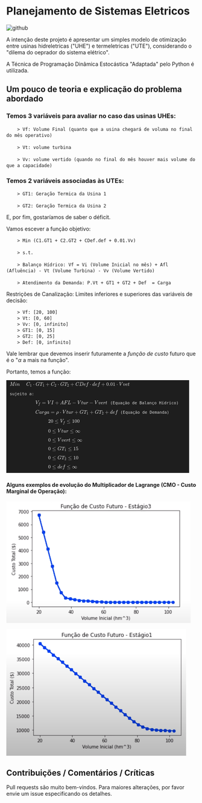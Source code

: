 # Planejamento de Sistemas Eletricos

![github](https://media.giphy.com/media/2surg4h1puFna/giphy-downsized.gif)

A intenção deste projeto é apresentar um simples modelo de otimização entre usinas hidreletricas ("UHE") e termeletricas ("UTE"), considerando o "dilema do oeprador do sistema elétrico".

A Técnica de Programação Dinâmica Estocástica "Adaptada" pelo Python é utilizada.

## Um pouco de teoria e explicação do problema abordado

### Temos 3 variáveis para avaliar no caso das usinas UHEs:

        > Vf: Volume Final (quanto que a usina chegará de voluma no final do mês operativo)

        > Vt: volume turbina

        > Vv: volume vertido (quando no final do mês houver mais volume do que a capacidade)

### Temos 2 variáveis associadas às UTEs:

        > GT1: Geração Termica da Usina 1

        > GT2: Geração Termica da Usina 2

E, por fim, gostaríamos de saber o déficit.

Vamos escever a função objetivo:

        > Min (C1.GT1 + C2.GT2 + CDef.def + 0.01.Vv)

        > s.t.

        > Balanço Hídrico: Vf = Vi (Volume Inicial no mês) + Afl (Afluência) - Vt (Volume Turbina) - Vv (Volume Vertido)

        > Atendimento da Demanda: P.Vt + GT1 + GT2 + Def  = Carga

Restrições de Canalização: Limites inferiores e superiores das variáveis de decisão:

        > Vf: [20, 100]
        > Vt: [0, 60]
        > Vv: [0, infinito]    
        > GT1: [0, 15]
        > GT2: [0, 25]
        > Def: [0, infinito]
        
Vale lembrar que devemos inserir futuramente a  *função de custo*  futuro que é o "$\alpha$ a mais na função". 

Portanto, temos a função:

![equacao 1](https://github.com/petterpaulm/Sistemas_Eletricos/blob/master/pictures/funcao_objetivo_print.png?raw=true)

#### Alguns exemplos de evolução do Multiplicador de Lagrange (CMO - Custo Marginal de Operação):

![grafico 1](./pictures/grafico_estagio_1.png)

![grafico 2](./pictures/grafico_estagio_2.png)

## Contribuições / Comentários / Críticas
Pull requests são muito bem-vindos. 
Para maiores alterações, por favor envie um issue especificando os detalhes.
